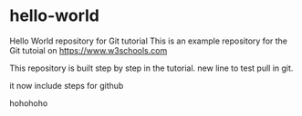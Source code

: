 # hello-world
Hello World repository for Git tutorial
This is an example repository for the Git tutoial on https://www.w3schools.com

This repository is built step by step in the tutorial.
new line to test pull in git.

it now include steps for github

hohohoho
